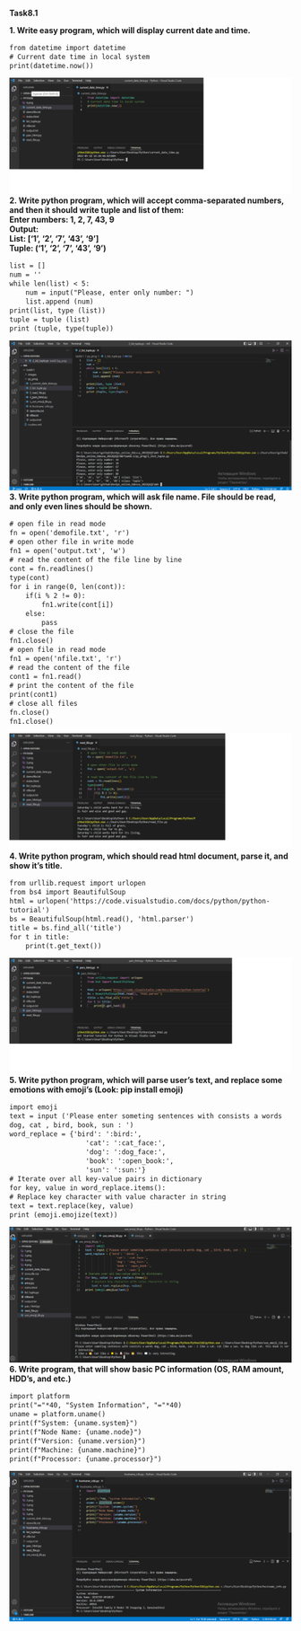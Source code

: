 **Task8.1**

**1. Write easy program, which will display current date and time.**
```
from datetime import datetime
# Current date time in local system
print(datetime.now())
```
![1.png](https://github.com/terra144481/DevOps_online_Odessa_2022Q1Q2/blob/90e5f80f4e184f8c6dc4e6ace5ce0277f5fada12/m8/task8.1/images/1.png)
**2. Write python program, which will accept comma-separated numbers, and then it
should write tuple and list of them:  
Enter numbers: 1, 2, 7, 43, 9  
Output:  
List: [‘1’, ‘2’, ‘7’, ‘43’, ‘9’]  
Tuple: (‘1’, ‘2’, ‘7’, ‘43’, ‘9’)**  
```
list = []
num = ''
while len(list) < 5:
    num = input("Please, enter only number: ")
    list.append (num)
print(list, type (list))
tuple = tuple (list)
print (tuple, type(tuple))
```
![2.png](https://github.com/terra144481/DevOps_online_Odessa_2022Q1Q2/blob/6d7c3b1b8016a3abe806bdd77232578d03afa1d2/m8/task8.1/images/2.png)
**3. Write python program, which will ask file name. File should be read, and only even
lines should be shown.**
```
# open file in read mode
fn = open('demofile.txt', 'r')
# open other file in write mode
fn1 = open('output.txt', 'w')
# read the content of the file line by line
cont = fn.readlines()
type(cont)
for i in range(0, len(cont)):
	if(i % 2 != 0):
		fn1.write(cont[i])
	else:
		pass
# close the file
fn1.close()
# open file in read mode
fn1 = open('nfile.txt', 'r')
# read the content of the file
cont1 = fn1.read()
# print the content of the file
print(cont1)
# close all files
fn.close()
fn1.close()
```
![3.png](https://github.com/terra144481/DevOps_online_Odessa_2022Q1Q2/blob/90e5f80f4e184f8c6dc4e6ace5ce0277f5fada12/m8/task8.1/images/3.png)
**4. Write python program, which should read html document, parse it, and show it’s
title.**
```
from urllib.request import urlopen
from bs4 import BeautifulSoup
html = urlopen('https://code.visualstudio.com/docs/python/python-tutorial')
bs = BeautifulSoup(html.read(), 'html.parser')
title = bs.find_all('title')
for t in title:
    print(t.get_text())
```
![4.png](https://github.com/terra144481/DevOps_online_Odessa_2022Q1Q2/blob/90e5f80f4e184f8c6dc4e6ace5ce0277f5fada12/m8/task8.1/images/4.png)
**5. Write python program, which will parse user’s text, and replace some emotions with
emoji’s (Look: pip install emoji)**
```
import emoji
text = input ('Please enter someting sentences with consists a words dog, cat , bird, book, sun : ')
word_replace = {'bird': ':bird:',
                   'cat': ':cat_face:',
                   'dog': ':dog_face:',
                   'book': ':open_book:',
                   'sun': ':sun:'}
# Iterate over all key-value pairs in dictionary
for key, value in word_replace.items():
# Replace key character with value character in string
text = text.replace(key, value)
print (emoji.emojize(text))
```
![5.png](https://github.com/terra144481/DevOps_online_Odessa_2022Q1Q2/blob/90e5f80f4e184f8c6dc4e6ace5ce0277f5fada12/m8/task8.1/images/5.png)
**6. Write program, that will show basic PC information (OS, RAM amount, HDD’s, and
etc.)**
```
import platform
print("="*40, "System Information", "="*40)
uname = platform.uname()
print(f"System: {uname.system}")
print(f"Node Name: {uname.node}")
print(f"Version: {uname.version}")
print(f"Machine: {uname.machine}")
print(f"Processor: {uname.processor}")
```
![6.png](https://github.com/terra144481/DevOps_online_Odessa_2022Q1Q2/blob/90e5f80f4e184f8c6dc4e6ace5ce0277f5fada12/m8/task8.1/images/6.png)
